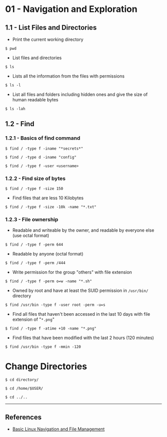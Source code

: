 # 01 - Navigation and Exploration

## 1.1 - List Files and Directories

- Print the current working directory

`$ pwd`

- List files and directories

`$ ls`

- Lists all the information from the files with permissions

`$ ls -l`

- List all files and folders including hidden ones and give the size of human readable bytes

`$ ls -lah`

## 1.2 - Find

### 1.2.1 - Basics of find command

`$ find / -type f -iname "*secrets*"`

`$ find / -type d -iname "config"`

`$ find / -type f -user <username>`

### 1.2.2 - Find size of bytes

`$ find / -type f -size 150`

- Find files that are less 10 Kilobytes

`$ find / -type f -size -10k -name "*.txt"`

### 1.2.3 - File ownership

- Readable and writeable by the owner, and readable by everyone else (use octal format)

`$ find / -type f -perm 644`

- Readable by anyone (octal format)

`$ find / -type f -perm /444`

- Write permission for the group "others" with file extension

`$ find / -type f -perm o=w -name "*.sh"`

- Owned by root and have at least the SUID permission in `/usr/bin/` directory

`$ find /usr/bin -type f -user root -perm -u=s`

- Find all files that haven't been accessed in the last 10 days with file extension of "`*.png`"

`$ find / -type f -atime +10 -name "*.png"`

- Find files that have been modified with the last 2 hours (120 minutes)

`$ find /usr/bin -type f -mmin -120`

# Change Directories

`$ cd directory/`

`$ cd /home/$USER/`

`$ cd ../..`

---
## References

- [Basic Linux Navigation and File Management](https://www.digitalocean.com/community/tutorials/basic-linux-navigation-and-file-management#navigation-and-exploration)